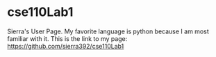 # cse110Lab1
Sierra's User Page. My favorite language is python because I am most familiar with it. This is the link to my page: https://github.com/sierra392/cse110Lab1
